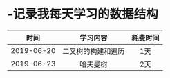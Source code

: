 # -记录我每天学习的数据结构


|时间|学习内容|耗费时间|
|:----:|:----:|:----:|
|2019-06-20|二叉树的构建和遍历| 1天|
|2019-06-23|哈夫曼树|2天|
